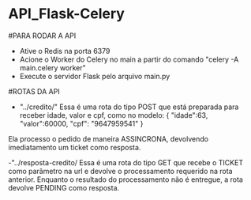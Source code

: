 # API_Flask-Celery

#PARA RODAR A API
- Ative o Redis na porta 6379
- Acione o Worker do Celery no main a partir do comando "celery -A main.celery worker"
- Execute o servidor Flask pelo arquivo main.py


#ROTAS DA API
- "../credito/"
Essa é uma rota do tipo POST que está preparada para receber idade, valor e cpf, como no modelo:
{
    "idade":63,
    "valor":60000,
    "cpf": "9647959541"
}

Ela processo o pedido de maneira ASSINCRONA, devolvendo imediatamento um ticket como resposta.


-"../resposta-credito/
Essa é uma rota do tipo GET que recebe o TICKET como parâmetro na url e devolve o processamento requerido na rota anterior.
Enquanto o resultado do processamento não é entregue, a rota devolve PENDING como resposta.
